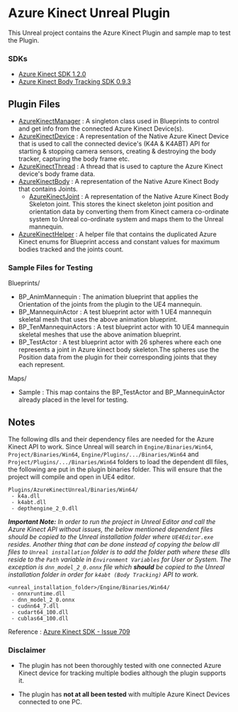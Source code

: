 # Azure Kinect Unreal Plugin

This Unreal project contains the Azure Kinect Plugin and sample map to test the Plugin.

### SDKs

- [Azure Kinect SDK 1.2.0](https://docs.microsoft.com/en-us/azure/kinect-dk/sensor-sdk-download)
- [Azure Kinect Body Tracking SDK 0.9.3](https://docs.microsoft.com/en-us/azure/kinect-dk/body-sdk-download)

## Plugin Files

 - [AzureKinectManager](Plugins/AzureKinectUnreal/Source/AzureKinectUnreal/Public/AzureKinectManager.h) : A singleton class used in Blueprints to control and get info from the connected Azure Kinect Device(s).
 - [AzureKinectDevice](Plugins/AzureKinectUnreal/Source/AzureKinectUnreal/Public/AzureKinectDevice.h) : A representation of the Native Azure Kinect Device that is used to call the connected device's (K4A & K4ABT) API for starting & stopping camera sensors, creating & destroying the body tracker, capturing the body frame etc.
 - [AzureKinectThread](Plugins/AzureKinectUnreal/Source/AzureKinectUnreal/Public/AzureKinectThread.h) : A thread that is used to capture the Azure Kinect device's body frame data.
 - [AzureKinectBody](Plugins/AzureKinectUnreal/Source/AzureKinectUnreal/Public/AzureKinectBody.h) : A representation of the Native Azure Kinect Body that contains Joints.
	- [AzureKinectJoint](https://github.com/secretlocation/azure-kinect-unreal/blob/001c05ae5a941518120e3719cb4f62eaff9a5b84/Plugins/AzureKinectUnreal/Source/AzureKinectUnreal/Public/AzureKinectBody.h#L18) : A representation of the Native Azure Kinect Body Skeleton joint. This stores the kinect skeleton joint position and orientation data by converting them from Kinect camera co-ordinate system to Unreal co-ordinate system and maps them to the Unreal mannequin.
 - [AzureKinectHelper](Plugins/AzureKinectUnreal/Source/AzureKinectUnreal/Public/AzureKinectHelper.h) : A helper file that contains the duplicated Azure Kinect enums for Blueprint access and constant values for maximum bodies tracked and the joints count. 

### Sample Files for Testing

Blueprints/
 - BP_AnimMannequin : The animation blueprint that applies the Orientation of the joints from the plugin to the UE4 mannequin.
 - BP_MannequinActor : A test blueprint actor with 1 UE4 mannequin skeletal mesh that uses the above animation blueprint.
 - BP_TenMannequinActors : A test blueprint actor with 10 UE4 mannequin skeletal meshes that use the above animation blueprint.
 - BP_TestActor : A test blueprint actor with 26 spheres where each one represents a joint in Azure kinect body skeleton.The spheres use the Position data from the plugin for their corresponding joints that they each represent.

Maps/
 - Sample : This map contains the BP_TestActor and BP_MannequinActor already placed in the level for testing.

## Notes

The following dlls and their dependency files are needed for the Azure Kinect API to work.
Since Unreal will search in `Engine/Binaries/Win64`, `Project/Binaries/Win64`, `Engine/Plugins/.../Binaries/Win64` and `Project/Plugins/.../Binaries/Win64` folders to load the dependent dll files, the following are put in the plugin binaries folder. This will ensure that the project will compile and open in UE4 editor.
```
Plugins/AzureKinectUnreal/Binaries/Win64/
 - k4a.dll
 - k4abt.dll
 - depthengine_2_0.dll
```
_**Important Note:** In order to run the project in Unreal Editor and call the Azure Kinect API without issues, the below mentioned dependent files should be copied to the Unreal installation folder where `UE4Editor.exe` resides._
_Another thing that can be done instead of copying the below dll files to `Unreal installation` folder is to add the folder path where these dlls reside to the `Path` variable in `Environment Variables` for User or System. The exception is `dnn_model_2_0.onnx` file which **should** be copied to the Unreal installation folder in order for `k4abt (Body Tracking)` API to work._
```
<unreal_installation_folder>/Engine/Binaries/Win64/
 - onnxruntime.dll
 - dnn_model_2_0.onnx
 - cudnn64_7.dll
 - cudart64_100.dll
 - cublas64_100.dll
```
Reference : [Azure Kinect SDK - Issue 709](https://github.com/microsoft/Azure-Kinect-Sensor-SDK/issues/709#issuecomment-545121230)


### Disclaimer

 - The plugin has not been thoroughly tested with one connected Azure Kinect device for tracking multiple bodies although the plugin supports it.

 - The plugin has **not at all been tested** with multiple Azure Kinect Devices connected to one PC.
